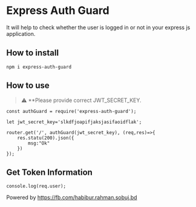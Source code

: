 # Express Auth Guard
It will help to check whether the user is logged in or not in your express js application.


## How to install
```
npm i express-auth-guard
```

## How to use 

> :warning: **Please provide correct JWT_SECRET_KEY.


```
const authGuard = require('express-auth-guard'); 

let jwt_secret_key='slkdfjoapifjaksjasifaoidflak';

router.get('/', authGuard(jwt_secret_key), (req,res)=>{
    res.statu(200).json({
        msg:"Ok"
    })
});

```
## Get Token Information
```
console.log(req.user);
```


Powered by https://fb.com/habibur.rahman.sobuj.bd